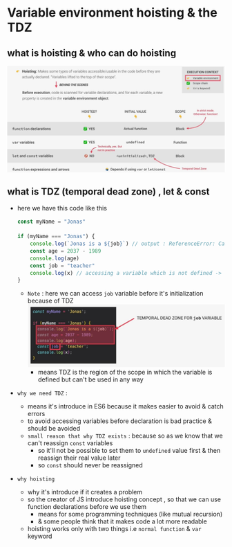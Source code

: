 # Variable environment hoisting & the TDZ

## what is hoisting & who can do hoisting

![hoisting & who can do hoisting](../notes-pics/8-module/lecture-8/lecture-8-0.jpg)

## what is TDZ (temporal dead zone) , let & const

- here we have this code like this 
    ```js
    const myName = "Jonas"

    if (myName === "Jonas") {
        console.log(`Jonas is a ${job}`) // output : ReferenceError: Cannot access 'job' before initialization
        const age = 2037 - 1989
        console.log(age)
        const job = "teacher"
        console.log(x) // accessing a variable which is not defined -> output : ReferenceError: x is not defined
    }
    ```
    - `Note` : here we can access `job` variable before it's initialization because of TDZ  
        ![can't access `job` variable](../notes-pics/8-module/lecture-8/lecture-8-1.jpg)
        - means TDZ is the region of the scope in which the variable is defined but can't be used in any way

- `why we need TDZ` : 
    - means it's introduce in ES6 because it makes easier to avoid & catch errors 
    - to avoid accessing variables before declaration is bad practice & should be avoided
    - `small reason that why TDZ exists` : because so as we know that we can't reassign `const` variables 
        - so it'll not be possible to set them to `undefined` value first & then reassign their real value later
        - so `const` should never be reassigned

- `why hoisting` 
    - why it's introduce if it creates a problem
    - so the creator of JS introduce hoisting concept , so that we can use function declarations before we use them
        - means for some programming techniques (like mutual recursion)
        - & some people think that it makes code a lot more readable
    - hoisting works only with two things i.e `normal function` & `var` keyword
